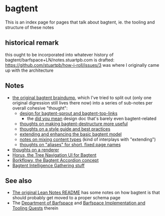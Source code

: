 # bagtent

This is an index page for pages that talk about bagtent, ie. the tooling and structure of these notes

## historical remark

this ought to be incorporated into whatever history of bagtent/barfspace+LN/notes.stuartpb.com is drafted: https://github.com/stuartpb/how-i-roll/issues/3 was where I originally came up with the architecture

## Notes

- [the original bagtent braindump][barfbarf], which I've tried to split out (only one original digression still lives there now) into a series of sub-notes per overall cohesive "thought":
  - [design for bagtent-sprout and bagtent-top-links][sprout/top-links]
    - the [did you mean][] design doc that's barely even bagtent-related
  - [thoughts on making bagtent-destructure more useful][destructure]
  - [thoughts on a style guide and best practices][sgbp]
  - [extending and enhancing the basic bagtent model][tentacion]
  - [notes on mixing content types][mixing] (kind of interplays with "extending")
  - [thoughts on "aliases" for short, fixed page names][alias]
- [thoughts on a renderer][renderer]
- [Horus, the Tree Navigation UI for Bagtent][Horus]
- [Borkflowy, the Bagtent Accordion concept][borkflowy]
- [Bagtent Intelligence Gathering stuff][BISNES/BIGDOG]

[barfbarf]: 9432d8de-485e-4253-8dcb-e8ed3dda45f9.md
[sprout/top-links]: 31396cb8-8b5e-4433-9174-c06b0bb0a9ed.md
[did you mean]: b1bdad52-b669-4bf1-8708-6ef9d6dce47c.md
[sgbp]: 70fa4c0d-914b-4e59-9a26-e1b3c99573e6.md
[tentacion]: 539e354a-b20e-4ea3-9bdc-14cddac5cd76.md
[alias]: 6dfcd6df-31e9-46bb-9b75-d750a5456de8.md
[mixing]: b2dade14-8a6c-4643-9fdb-2fc6b441016c.md
[Horus]: 87790b88-2585-4460-921e-a0dec3846b04.md
[renderer]: 4eba78a6-3d95-4a71-aa05-a3088af7e870.md
[borkflowy]: a8e3a3e4-a5d3-4407-8cd7-fd1d7df02bd7.md
[BISNES/BIGDOG]: bfdafa43-6389-46c1-a308-8e6cc68bf0a3.md
[destructure]: f5552a8b-b263-40ac-a719-a66fcb63094b.md

## See also

- [The original Lean Notes README][Lean Notes] has some notes on how bagtent is that should probably get moved to a proper schema page
- The [Department of Barfspace][DoB] and [Barfspace Implementation and Tooling Quests][BIT] therein

[Lean Notes]: ba00b8cb-9d05-4aef-bd50-0990f82dd723.md
[BIT]: 30ec2e6e-47d0-496a-a523-0732b35aea8a.md
[DoB]: eb1e81f8-5939-4f85-9930-418044018a75.md
[using]: 13ceb37e-99d5-417b-be3c-ec7e1bc537ac.md
